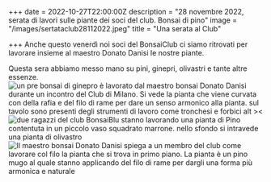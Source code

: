 +++
date = 2022-10-27T22:00:00Z
description = "28 novembre 2022, serata di lavori sulle piante dei soci del club. Bonsai di pino"
image = "/images/sertataclub28112022.jpeg"
title = "Una serata al Club"

+++
Anche questo venerdì noi soci del BonsaiClub ci siamo ritrovati per lavorare insieme al maestro Donato Danisi le nostre piante.

Questa sera abbiamo messo mano su pini, ginepri, olivastri e tante altre essenze.
![un pre bonsai di ginepro è lavorato dal maestro bonsai Donato Danisi durante un incontro del Club di Milano. Si vede la pianta che viene curvata con della rafia e del filo di rame per dare un senso armonico alla pianta. sul tavolo sono presenti degli strumenti di lavoro come tronchesi e forbici alt ><](/images/serata28102022-1.jpeg#responsive "Lavorazione ginepro")![due ragazzi del club BonsaiBlu stanno lavorando una pianta di Pino contentuta in un piccolo vaso squadrato marrone. nello sfondo si intravede una pianta di olivastro](/images/serata28102022-2.jpeg "Pino")![Il maestro bonsai Donato Danisi spiega a un membro del club come lavorare col filo la pianta che si trova in primo piano. La pianta è un pino mugo al quale stanno applicando del filo di rame per dargli una forma più armonica e naturale](/images/serata28102022-3.jpeg "Pino mugo")
